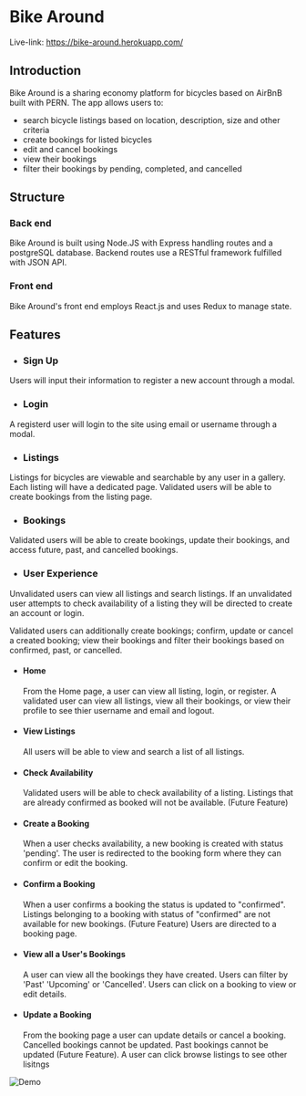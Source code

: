 # Bike Around

Live-link: https://bike-around.herokuapp.com/

## Introduction

Bike Around is a sharing economy platform for bicycles based on AirBnB built with PERN. The app allows users to:

- search bicycle listings based on location, description, size and other criteria
- create bookings for listed bicycles
- edit and cancel bookings
- view their bookings
- filter their bookings by pending, completed, and cancelled

## Structure

### Back end

Bike Around is built using Node.JS with Express handling routes and a postgreSQL database. Backend routes use a RESTful framework fulfilled with JSON API.

### Front end

Bike Around's front end employs React.js and uses Redux to manage state. 

## Features

- ### Sign Up

Users will input their information to register a new account through a modal.

- ### Login

A registerd user will login to the site using email or username through a modal.

- ### Listings

Listings for bicycles are viewable and searchable by any user in a gallery. Each listing will have a dedicated page. Validated users will be able to create bookings from the listing page.

- ### Bookings

Validated users will be able to create bookings, update their bookings, and access future, past, and cancelled bookings.

- ### User Experience

Unvalidated users can view all listings and search listings. If an unvalidated user attempts to check availability of a listing they will be directed to create an account or login.

Validated users can additionally create bookings; confirm, update or cancel a created booking; view their bookings and filter their bookings based on confirmed, past, or cancelled.

* #### Home
  From the Home page, a user can view all listing, login, or register.
  A validated user can view all listings, view all their bookings, or view their profile to see thier username and email and logout.
        
* #### View Listings
  All users will be able to view and search a list of all listings.

* #### Check Availability
  Validated users will be able to check availability of a listing.
  Listings that are already confirmed as booked will not be available. (Future Feature)

* #### Create a Booking
  When a user checks availability, a new booking is created with status 'pending'.
  The user is redirected to the booking form where they can confirm or edit the booking.
       
* #### Confirm a Booking
  When a user confirms a booking the status is updated to "confirmed".
  Listings belonging to a booking with status of "confirmed" are not available for new bookings. (Future Feature)
  Users are directed to a booking page.

* #### View all a User's Bookings
  A user can view all the bookings they have created.
  Users can filter by 'Past' 'Upcoming' or 'Cancelled'.
  Users can click on a booking to view or edit details.
       
* #### Update a Booking
  From the booking page a user can update details or cancel a booking.
  Cancelled bookings cannot be updated.
  Past bookings cannot be updated (Future Feature).
  A user can click browse listings to see other lisitngs
  
![Demo](Bike-Around-Demo.gif)
